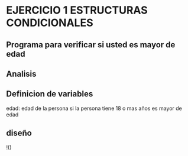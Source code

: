 # EJERCICIO 1 ESTRUCTURAS CONDICIONALES 

## Programa para verificar si usted es mayor de edad 

## Analisis 

## Definicion de variables 

edad: edad de la persona 
si la persona tiene 18 o mas años es mayor de edad 

## diseño 
 
!()